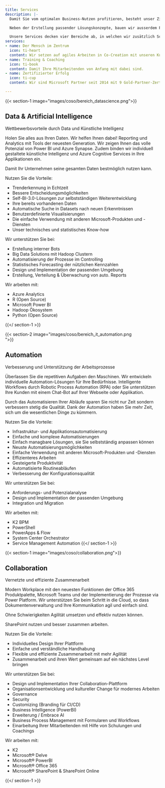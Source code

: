 ```yaml
---
title: Services
description: |-
  Damit Sie vom optimalen Business-Nutzen profitieren, besteht unser Ziel darin, nachhaltige IT-Lösungen auf Basis der intelligenten Cloud zu designen und implementieren. Alternativ bieten wir Ihnen ebenso Hybrid-Lösungen an.

  Neben der Erstellung passender Lösungskonzepte, bauen wir ausserdem Projekte auf und bieten Ihnen dazu umfassende Trainings sowie Coachings an.

  Unsere Services decken vier Bereiche ab, in welchen wir zusätzlich Schulungen anbieten:
services:
- name: Der Mensch im Zentrum
  icon: ti-heart
  content: Wir setzen auf agiles Arbeiten in Co-Creation mit unseren Kundinnen & Kunden.
- name: Training & Coaching
  icon: ti-book
  content: Damit Ihre Mitarbeitenden von Anfang mit dabei sind.
- name: Zertifizierter Erfolg
  icon: ti-cup
  content: Wir sind Microsoft Partner seit 2014 mit 9 Gold-Partner-Zertifizierungen

---
```

{{< section-1 image="images/coso/bereich_datascience.png">}}

## Data & Artificial Intelligence

Wettbewerbsvorteile durch Data und Künstliche Intelligenz

Holen Sie alles aus Ihren Daten. Wir helfen Ihnen dabei! Reporting und Analytics mit Tools der neuesten Generation. Wir zeigen Ihnen das volle Potenzial von Power BI und Azure Synapse. Zudem binden wir individuell gestaltete künstliche Intelligenz und Azure Cognitive Services in Ihre Applikationen ein.

Damit Ihr Unternehmen seine gesamten Daten bestmöglich nutzen kann.

Nutzen Sie die Vorteile:

* Trenderkennung in Echtzeit
* Bessere Entscheidungsmöglichkeiten
* Self-BI-3.0-Lösungen zur selbstständigen Weiterentwicklung
* Ihre bereits vorhandenen Daten
* Automatische Suche in Datasets nach neuen Erkenntnissen
* Benutzerdefinierte Visualisierungen
* Die einfache Verwendung mit anderen Microsoft-Produkten und -Diensten
* Unser technisches und statistisches Know-how

Wir unterstützen Sie bei:

* Erstellung interner Bots
* Big Data Solutions mit Hadoop Clustern
* Automatisierung der Prozesse im Controlling
* Statistisches Forecasting der nützlichen Kennzahlen
* Design und Implementation der passenden Umgebung
* Erstellung, Verteilung & Überwachung von auto. Reports

Wir arbeiten mit:

* Azure Analytics
* R (Open Source)
* Microsoft Power BI
* Hadoop Ökosystem
* Python (Open Source)

{{</ section-1 >}}

{{< section-2 image="images/coso/bereich_it_automation.png  
">}}

## Automation

Verbesserung und Unterstützung der Arbeitsprozesse

Überlassen Sie die repetitiven Aufgaben den Maschinen. Wir entwickeln individuelle Automation-Lösungen für Ihre Bedürfnisse. Intelligente Workflows durch Robotic Process Automation (RPA) oder Sie unterstützen Ihre Kunden mit einem Chat-Bot auf Ihrer Webseite oder Applikation.

Durch das Automatisieren Ihrer Abläufe sparen Sie nicht nur Zeit sondern verbessern stetig die Qualität. Dank der Automation haben Sie mehr Zeit, sich um die wesentlichen Dinge zu kümmern.

Nutzen Sie die Vorteile:

* Infrastruktur- und Applikationsautomatisierung
* Einfache und komplexe Automatisierungen
* Einfach managbare Lösungen, sie Sie selbstständig anpassen können
* Neuste Automatisierungsmöglichkeiten
* Einfache Verwendung mit anderen Microsoft-Produkten und -Diensten
* Effizienteres Arbeiten
* Gesteigerte Produktivität
* Automatisierte Routineabläufen
* Verbesserung der Konfigurationsqualität

Wir unterstützen Sie bei:

* Anforderungs- und Potenzialanalyse
* Design und Implementation der passenden Umgebung
* Integration und Migration

Wir arbeiten mit:

* K2 BPM
* PowerShell
* PowerApps & Flow
* System Center Orchestrator
* Service Management Automation {{</ section-1 >}}

{{< section-1 image="images/coso/collaboration.png">}}

## Collaboration

Vernetzte und effiziente Zusammenarbeit

Modern Workplace mit den neuesten Funktionen der Office 365 Produktpalette, Microsoft Teams und der Implementierung der Prozesse via Power Platform. Wir unterstützen Sie beim Schritt in die Cloud, so dass Dokumentenverwaltung und Ihre Kommunikation agil und einfach sind.

Ohne Schwierigkeiten Agilität umsetzen und effektiv nutzen können.

SharePoint nutzen und besser zusammen arbeiten.

Nutzen Sie die Vorteile:

* Individuelles Design Ihrer Plattform
* Einfache und verständliche Handhabung
* Flexible und effiziente Zusammenarbeit mit mehr Agilität
* Zusammenarbeit und ihren Wert gemeinsam auf ein nächstes Level bringen

Wir unterstützen Sie bei:

* Design und Implementation Ihrer Collaboration-Plattform
* Organisationsentwicklung und kultureller Change für modernes Arbeiten
* Governance
* Security
* Customizing (Branding für CI/CD)
* Business Intelligence (PowerBI)
* Erweiterung / Embrace AI
* Business Process Management mit Formularen und Workflows
* Einarbeitung Ihrer Mitarbeitenden mit Hilfe von Schulungen und Coachings

Wir arbeiten mit:

* K2
* Microsoft® Delve
* Microsoft® PowerBI
* Microsoft® Office 365
* Microsoft® SharePoint & SharePoint Online

{{</ section-1 >}}